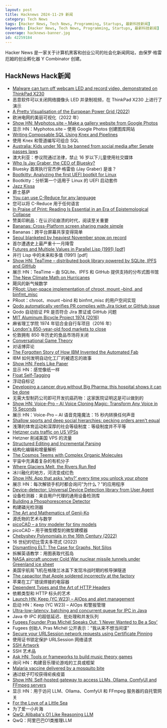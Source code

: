 ```yaml
---
layout: post
title: Hacknews 2024-11-29 新闻
category: Tech News
tags: [Hacker News, Tech News, Programming, Startups, 最新科技新闻]
keywords: [Hacker News, Tech News, Programming, Startups, 最新科技新闻]
coverage: hacknews-banner.jpg
id: 42259184
---
```


Hacker News 是一家关于计算机黑客和创业公司的社会化新闻网站，由保罗·格雷厄姆的创业孵化器 Y Combinator 创建。

## HackNews Hack新闻

- [Malware can turn off webcam LED and record video, demonstrated on ThinkPad X230](https://github.com/xairy/lights-out)
- 恶意软件可以关闭网络摄像头 LED 并录制视频，在 ThinkPad X230 上进行了演示
- [A Pretty Visualisation of the European Power Grid (2022)](https://121gigawatts.org/copper-sushi-power-flow-european-grid/)
- 欧洲电网的美丽可视化（2022 年）
- [Show HN: Myphotos.site – Make a gallery website from Google Photos](https://www.myphotos.site)
- 显示 HN：Myphotos.site – 使用 Google Photos 创建图库网站
- [Writing Composable SQL Using Knex and Pipelines](https://lackofimagination.org/2024/11/writing-composable-sql-using-knex-and-pipelines/)
- 使用 Knex 和管道编写可组合 SQL
- [Australia: Kids under 16 to be banned from social media after Senate passes laws](https://www.abc.net.au/news/2024-11-28/social-media-age-ban-passes-parliament/104647138)
- 澳大利亚：参议院通过法律，禁止 16 岁以下儿童使用社交媒体
- [Who Is Jay Graber, the CEO of Bluesky?](https://www.lemonde.fr/en/m-le-mag/article/2024/11/21/who-is-jay-graber-the-ceo-of-bluesky_6733621_117.html)
- Bluesky 首席执行官杰伊·格雷伯 (Jay Graber) 是谁？
- [Bootkitty: Analyzing the first UEFI bootkit for Linux](https://www.welivesecurity.com/en/eset-research/bootkitty-analyzing-first-uefi-bootkit-linux/)
- Bootkitty：分析第一个适用于 Linux 的 UEFI 启动套件
- [Jazz Kissa](https://en.wikipedia.org/wiki/Jazz_kissa)
- 爵士基萨
- [You can use C-Reduce for any language](https://bernsteinbear.com/blog/creduce/)
- 您可以将 C-Reduce 用于任何语言
- [In Praise of Print: Reading Is Essential in an Era of Epistemological Collapse](https://lithub.com/in-praise-of-print-why-reading-remains-essential-in-an-era-of-epistemological-collapse/)
- 赞美印刷品：在认识论崩溃的时代，阅读至关重要
- [Bananas: Cross-Platform screen sharing made simple](https://github.com/mistweaverco/bananas)
- Bananas：跨平台屏幕共享变得简单
- [Seoul blanketed by heaviest November snow on record](https://www.bbc.com/news/articles/cpqdgw7lzw0o)
- 首尔遭遇史上最严重十一月降雪
- [Futures and Multiple Values in Parallel Lisp (1991) [pdf]](https://3e8.org/pub/scheme/doc/lisp-pointers/v8i2/p15-tomoyuki.pdf)
- 并行 Lisp 中的未来和多值 (1991) [pdf]
- [Show HN: TeaTime – distributed book library powered by SQLite, IPFS and GitHub](https://github.com/bjesus/teatime)
- 展示 HN：TeaTime – 由 SQLite、IPFS 和 GitHub 提供支持的分布式图书馆
- [The New Climate Math on Hurricanes](https://nautil.us/the-new-climate-math-on-hurricanes-1164220/)
- 飓风的新气候数学
- [PRoot: User-space implementation of chroot, mount –bind, and binfmt_misc](https://proot-me.github.io/)
- PRoot：chroot、mount –bind 和 binfmt_misc 的用户空间实现
- [Qodo automatically verifies PR complies with Jira ticket or GitHub issue](https://www.qodo.ai/blog/qodo-merge-jira-ensuring-code-quality-through-ticket-compliance/)
- Qodo 自动验证 PR 是否符合 Jira 票证或 GitHub 问题
- [MIT Aluminum Bicycle Project 1974 (2016)](https://www.sheldonbrown.com/AluminumBikeProject.html)
- 麻省理工学院 1974 年铝合金自行车项目（2016 年）
- [London's 850-year-old food markets to close](https://www.bbc.co.uk/news/articles/cje050wz22qo)
- 伦敦拥有 850 年历史的食品市场将关闭
- [Conversational Game Theory](https://aikiwiki.com/)
- 对话博弈论
- [The Forgotten Story of How IBM Invented the Automated Fab](https://spectrum.ieee.org/semiconductor-fabrication)
- IBM 如何发明自动化工厂的被遗忘的故事
- [Show HN: Feels Like Paper](https://www.lukasmoro.com/paper)
- 显示 HN：感觉像纸一样
- [Float Self-Tagging](https://arxiv.org/abs/2411.16544)
- 浮动自标记
- [Developing a cancer drug without Big Pharma: this hospital shows it can be done](https://www.ftm.nl/artikelen/ruzie-tussen-ziekenhuis-en-farma-industrie-over-goedkeuring-kankermedicijn)
- 无需大型制药公司即可开发抗癌药物：这家医院证明这是可以做到的
- [Show HN: Voice-Pro – AI Voice Cloning Magic: Transform Any Voice in 15 Seconds](https://github.com/abus-aikorea/voice-pro)
- 展示 HN：Voice-Pro – AI 语音克隆魔法：15 秒内转换任何声音
- [Shallow sports and deep social hierarchies: pecking orders aren't equal](https://phys.org/news/2024-11-shallow-sports-deep-social-hierarchies.html)
- 浅薄的体育运动和深厚的社会等级制度：等级制度并不平等
- [Hetzner cuts traffic on US VPSs]()
- Hetzner 削减美国 VPS 的流量
- [Structured Editing and Incremental Parsing](https://tratt.net/laurie/blog/2024/structured_editing_and_incremental_parsing.html)
- 结构化编辑和增量解析
- [The Cosmos Teems with Complex Organic Molecules](https://www.quantamagazine.org/the-cosmos-teems-with-complex-organic-molecules-20241113/)
- 宇宙中充满着复杂的有机分子
- [Where Glaciers Melt, the Rivers Run Red](https://www.nytimes.com/2024/11/19/science/peru-glaciers-water-pollution.html)
- 冰川融化的地方，河流变成红色
- [Show HN: App that asks ‘why?’ every time you unlock your phone](https://play.google.com/store/apps/details?id=com.actureunlock&hl=en_US)
- 展示 HN：每次解锁手机时都会询问“为什么？”的应用程序
- [Device-detector: Universal Device Detection library from User Agent](https://github.com/matomo-org/device-detector)
- 设备检测器：来自用户代理的通用设备检测库
- [Building a Phosphorescence Detector](https://lcamtuf.substack.com/p/building-a-phosphorescence-detector)
- 构建磷光检测器
- [The Art and Mathematics of Genji-Ko](https://www.oranlooney.com/post/genji-ko/)
- 源氏物的艺术与数学
- [picoCAD – a tiny modeler for tiny models](https://store.steampowered.com/app/2800590/picoCAD/)
- picoCAD – 用于微型模型的微型建模器
- [Chebyshev Polynomials in the 16th Century (2022)](https://arxiv.org/abs/2203.10955)
- 16 世纪的切比雪夫多项式 (2022)
- [Dismantling ELT: The Case for Graphs, Not Silos](https://jack-vanlightly.com/blog/2024/11/26/dismantling-elt-the-case-for-graphs-not-silos)
- 拆解英语教学：用图表取代孤岛
- [NASA aircraft uncover Cold War nuclear missile tunnels under Greenland ice sheet](https://www.space.com/the-universe/earth/nasa-aircraft-uncovers-site-of-secret-cold-war-nuclear-missile-tunnels-under-greenland-ice-sheet)
- 美国宇航局飞机在格陵兰冰盖下发现冷战时期的核导弹隧道
- [The capacitor that Apple soldered incorrectly at the factory](https://www.downtowndougbrown.com/2024/11/the-capacitor-that-apple-soldered-incorrectly-at-the-factory/)
- 苹果在工厂错误焊接的电容器
- [Dependent Types and the Art of HTTP Headers](https://www.unwoundstack.com/blog/dependent-types-and-http-headers.html)
- 依赖类型和 HTTP 标头的艺术
- [Launch HN: Keep (YC W23) – AIOps and alert management](https://github.com/keephq/keep)
- 启动 HN：Keep (YC W23) – AIOps 和警报管理
- [Ultra-low-latency, batching and concurrent queue for IPC in Java](https://github.com/coralblocks/CoralRing)
- Java 中 IPC 的超低延迟、批处理和并发队列
- [Fugees Founder Pras Michél Speaks Out: 'I Never Wanted to Be a Spy'](https://variety.com/2024/music/news/fugees-pras-michel-conviction-legal-battle-22-years-prison-1236224041/)
- Fugees 创始人 Pras Michél 公开表示：“我从来不想当间谍”
- [Secure your URLSession network requests using Certificate Pinning](https://erezhod.com/blog/securing-your-urlsession-requests-certificate-pinning/)
- 使用证书锁定保护 URLSession 网络请求
- [SSH Artwork](https://github.com/villasv/ssh-artwork)
- SSH 艺术品
- [Ask HN: Tools or frameworks to build music theory games]()
- 询问 HN：构建音乐理论游戏的工具或框架
- [Malaria vaccine delivered by a mosquito bite](https://www.nature.com/articles/d41586-024-03817-0)
- 通过蚊子叮咬获得疟疾疫苗
- [Show HN: Self-hosted gateway to access LLMs, Ollama, ComfyUI and FFmpeg servers](https://openai.servicestack.net)
- 显示 HN：用于访问 LLM、Ollama、ComfyUI 和 FFmpeg 服务器的自托管网关
- [For the Love of a Little Sea](https://hakaimagazine.com/features/for-the-love-a-little-sea/)
- 为了爱一小片海
- [QwQ: Alibaba's O1 Like Reasoning LLM](https://qwenlm.github.io/blog/qwq-32b-preview/)
- QwQ：阿里巴巴O1类推理LLM

